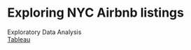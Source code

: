 # Exploring NYC Airbnb listings
Exploratory Data Analysis<br/>
[Tableau](https://public.tableau.com/app/profile/sujay.bahumik/viz/AirbnbListingsNewYorkCity/Home#1)
